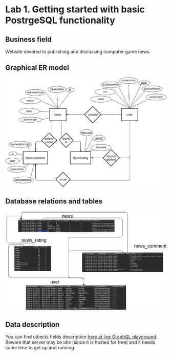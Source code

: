 # Lab 1. Getting started with basic PostrgeSQL functionality

## Business field

Website devoted to publishing and discussing computer game news.

## Graphical ER model

![ER digram](er-diagram.png)

## Database relations and tables

![Tables in database](relations.png)

## Data description

You can find ojbects fields description [here at live GraphQL playground](https://times-are-changing.herokuapp.com/gql). Beware that server may be idle (since it
is hosted for free) and it needs some time to get up and running.
